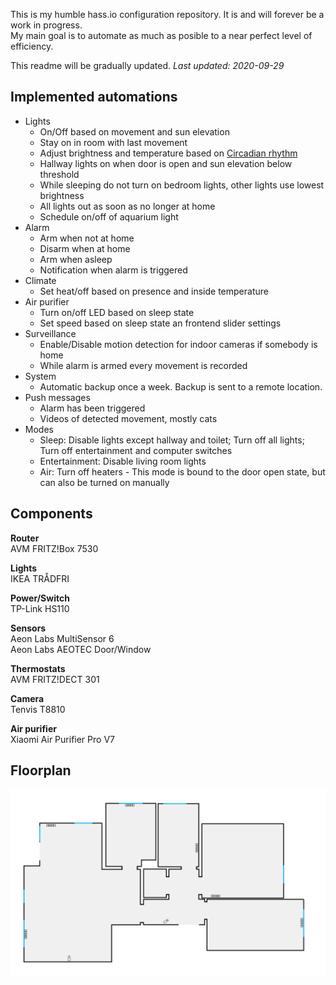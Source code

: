 This is my humble hass.io configuration repository. It is and will forever be a work in progress.  
My main goal is to automate as much as posible to a near perfect level of efficiency.

This readme will be gradually updated.
*Last updated: 2020-09-29*

## Implemented automations

* Lights
  * On/Off based on movement and sun elevation
  * Stay on in room with last movement
  * Adjust brightness and temperature based on [Circadian rhythm](https://en.wikipedia.org/wiki/Circadian_rhythm)
  * Hallway lights on when door is open and sun elevation below threshold
  * While sleeping do not turn on bedroom lights, other lights use lowest brightness
  * All lights out as soon as no longer at home
  * Schedule on/off of aquarium light
* Alarm
  * Arm when not at home
  * Disarm when at home
  * Arm when asleep
  * Notification when alarm is triggered
* Climate
  * Set heat/off based on presence and inside temperature
* Air purifier
  * Turn on/off LED based on sleep state
  * Set speed based on sleep state an frontend slider settings
* Surveillance
  * Enable/Disable motion detection for indoor cameras if somebody is home
  * While alarm is armed every movement is recorded
* System
  * Automatic backup once a week. Backup is sent to a remote location.
* Push messages
  * Alarm has been triggered
  * Videos of detected movement, mostly cats
* Modes
  * Sleep: Disable lights except hallway and toilet; Turn off all lights; Turn off entertainment and computer switches
  * Entertainment: Disable living room lights
  * Air: Turn off heaters - This mode is bound to the door open state, but can also be turned on manually

## Components

**Router**  
AVM FRITZ!Box 7530

**Lights**  
IKEA TRÅDFRI

**Power/Switch**  
TP-Link HS110

**Sensors**  
Aeon Labs MultiSensor 6  
Aeon Labs AEOTEC Door/Window

**Thermostats**  
AVM FRITZ!DECT 301

**Camera**  
Tenvis T8810

**Air purifier**  
Xiaomi Air Purifier Pro V7

## Floorplan
![Image of floorplan](/images/floorplan.png)
